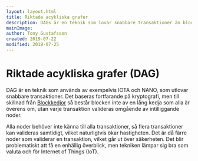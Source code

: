 ```yaml
---
layout: layout.html
title: Riktade acykliska grafer
description: DAGs är en teknik som lovar snabbare transaktioner än blockkedjor och som med framgång används av kryptovalutor så som IOTA och NANO.
mainImage:
author: Tony Gustafsson
created: 2019-07-22
modified: 2019-07-25
---
```


# Riktade acykliska grafer (DAG)

DAG är en teknik som används av exempelvis IOTA och NANO, som utlovar snabbare transaktioner. Det baseras fortfarande på kryptografi, men till skillnad från [Blockkedjor](/tekniker/blockkedjor.html) så består blocken inte av en lång kedja som alla är överens om, utan varje transaktion valideras omgående av intilliggande noder.

Alla noder behöver inte känna till alla transaktioner, så flera transaktioner kan valideras samtidigt, vilket naturligtvis ökar hastigheten. Det är då färre noder som validerar en transaktion, vilket går ut över säkerheten. Det blir problematiskt att få en enhällig överblick, men tekniken lämpar sig bra som valuta och för Internet of Things (IoT).
